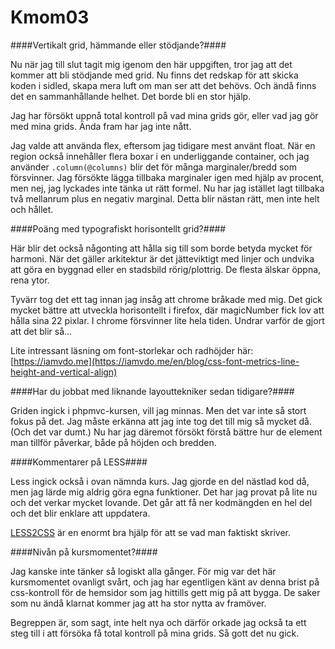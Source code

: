 Kmom03
===============================

####Vertikalt grid, hämmande eller stödjande?####

Nu när jag till slut tagit mig igenom den här uppgiften, tror jag att det kommer att bli stödjande med grid. Nu finns det redskap för att skicka koden i sidled, skapa mera luft om man ser att det behövs. Och ändå finns det en sammanhållande helhet. Det borde bli en stor hjälp.

Jag har försökt uppnå total kontroll på vad mina grids gör, eller vad jag gör med mina grids. Ända fram har jag inte nått.

Jag valde att använda flex, eftersom jag tidigare mest använt float. När en region också innehåller flera boxar i en underliggande container, och jag använder ```.column(@columns)``` blir det för många marginaler/bredd som försvinner. Jag försökte lägga tillbaka marginaler igen med hjälp av procent, men nej, jag lyckades inte tänka ut rätt formel. Nu har jag istället lagt tillbaka två mellanrum plus en negativ marginal. Detta blir nästan rätt, men inte helt och hållet. 

####Poäng med typografiskt horisontellt grid?####

Här blir det också någonting att hålla sig till som borde betyda mycket för harmoni. När det gäller arkitektur är det jätteviktigt med linjer och undvika att göra en byggnad eller en stadsbild rörig/plottrig. De flesta älskar öppna, rena ytor.

Tyvärr tog det ett tag innan jag insåg att chrome bråkade med mig. Det gick mycket bättre att utveckla horisontellt i firefox, där magicNumber fick lov att hålla sina 22 pixlar. I chrome försvinner lite hela tiden. Undrar varför de gjort att det blir så…

Lite intressant läsning om font-storlekar och radhöjder här:
[https://iamvdo.me](https://iamvdo.me/en/blog/css-font-metrics-line-height-and-vertical-align)

####Har du jobbat med liknande layouttekniker sedan tidigare?####

Griden ingick i phpmvc-kursen, vill jag minnas. Men det var inte så stort fokus på det. Jag måste erkänna att jag inte tog det till mig så mycket då. (Och det var dumt.) Nu har jag däremot försökt förstå bättre hur de element man tillför påverkar, både på höjden och bredden.

####Kommentarer på LESS####

Less ingick också i ovan nämnda kurs. Jag gjorde en del nästlad kod då, men jag lärde mig aldrig göra egna funktioner. Det har jag provat på lite nu och det verkar mycket lovande. Det går att få ner kodmängden en hel del och det blir enklare att uppdatera.

[LESS2CSS](http://less2css.org) är en enormt bra hjälp för att se vad man faktiskt skriver.

####Nivån på kursmomentet?####

Jag kanske inte tänker så logiskt alla gånger. För mig var det här kursmomentet ovanligt svårt, och jag har egentligen känt av denna brist på css-kontroll för de hemsidor som jag hittills gett mig på att bygga. De saker som nu ändå klarnat kommer jag att ha stor nytta av framöver.

Begreppen är, som sagt, inte helt nya och därför orkade jag också ta ett steg till i att försöka få total kontroll på mina grids. Så gott det nu gick.
